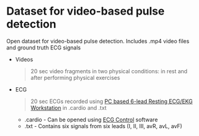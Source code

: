 # Dataset for video-based pulse detection
Open dataset for video-based pulse detection. Includes .mp4 video files and ground truth ECG signals 
- Videos
	> 20 sec video fragments in two physical conditions: in rest and after performing physical exercises
- ECG
	> 20 sec ECGs recorded using [PC based 6-lead Resting ECG/EKG Workstation](https://vdd-pro.ru/en/product/pc-based-6-lead-resting-ecg-ekg-workstationanalysis-software-kopirovat/) in .cardio and .txt
	- .cardio - Can be opened using [ECG Control](https://vdd-pro.ru/en/2014/03/ecg-control-user-manual/) software
	- .txt - Contains six signals from six leads (I, II, III, avR, avL, avF)
